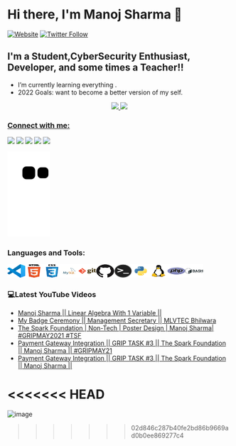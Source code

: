 # Hi there, I'm Manoj Sharma 👋 

[![Website](https://img.shields.io/website?label=Manoj_sharma&style=for-the-badge&url=https://linktr.ee/Er.ManojSharma)](https://linktr.ee/Er.ManojSharma)
[![Twitter Follow](https://img.shields.io/twitter/follow/ManojSharma1822?color=1DA1F2&logo=twitter&style=for-the-badge)](https://twitter.com/ManojSharma1822)

## I'm a Student,CyberSecurity Enthusiast, Developer, and some times a Teacher!!

- I’m currently learning everything .
- 2022 Goals: want to become a better version of my self.

<div align="center">
  <a href="https://github.com/ErManoj-Sharma">
  <img height="180em" src="https://github-readme-stats.vercel.app/api?username=ErManoj-Sharma&show_icons=true&theme=dracula&include_all_commits=true&count_private=true"/>
  <img height="180em" src="https://github-readme-stats.vercel.app/api/top-langs/?username=ErManoj-Sharma&layout=compact&langs_count=7&theme=dracula"/>
</div>


 ### Connect with me:
<div> 
  <a href="https://www.youtube.com/channel/UCRId5jwW4c9ASuAqtHMG5bA" target="_blank"><img src="https://img.shields.io/badge/YouTube-FF0000?style=for-the-badge&logo=youtube&logoColor=white" target="_blank"></a>
  <a href="https://www.instagram.com/er.man0j_sharma/" target="_blank"><img src="https://img.shields.io/badge/-Instagram-%23E4405F?style=for-the-badge&logo=instagram&logoColor=white" target="_blank"></a>
 <a href="https://discord.gg/wagxzStdcR" target="_blank"><img src="https://img.shields.io/badge/Discord-7289DA?style=for-the-badge&logo=discord&logoColor=white" target="_blank"></a> 
  <a href = "mailto:mmmanojsharma201611@gmail.com"><img src="https://img.shields.io/badge/-Gmail-%23333?style=for-the-badge&logo=gmail&logoColor=white" target="_blank"></a>
  <a href="https://www.linkedin.com/in/ermanojsharmait/" target="_blank"><img src="https://img.shields.io/badge/-LinkedIn-%230077B5?style=for-the-badge&logo=linkedin&logoColor=white" target="_blank"></a> 
</div> 
  
![Snake animation](https://github.com/ErManoj-Sharma/ErManoj-Sharma/blob/output/github-contribution-grid-snake.svg)

<!--     
### Connect with me:
[<img align="left" alt="ManojSharma | YouTube" width="22px" src="https://cdn.jsdelivr.net/npm/simple-icons@v3/icons/youtube.svg" />](https://www.youtube.com/channel/UCRId5jwW4c9ASuAqtHMG5bA)
[<img align="left" alt="ManojSharma | Twitter" width="22px" src="https://cdn.jsdelivr.net/npm/simple-icons@v3/icons/twitter.svg" />](https://twitter.com/ManojSharma1822)
[<img align="left" alt="ManojSharma | LinkedIn" width="22px" src="https://cdn.jsdelivr.net/npm/simple-icons@v3/icons/linkedin.svg" />](https://www.linkedin.com/in/ermanojsharmait/)
[<img align="left" alt="ManojSharma | Instagram" width="22px" src="https://cdn.jsdelivr.net/npm/simple-icons@v3/icons/instagram.svg" />](https://www.instagram.com/er.man0j_sharma/)
<br />
-->

### Languages and Tools:

[<img align="left" alt="Visual Studio Code" height="30" width="40" src="https://raw.githubusercontent.com/github/explore/80688e429a7d4ef2fca1e82350fe8e3517d3494d/topics/visual-studio-code/visual-studio-code.png" />](https://github.com/ErManoj-Sharma/)
[<img align="left" alt="HTML5" height="30" width="40" src="https://raw.githubusercontent.com/github/explore/80688e429a7d4ef2fca1e82350fe8e3517d3494d/topics/html/html.png"/>](https://github.com/ErManoj-Sharma/)
[<img align="left" alt="CSS3" height="30" width="40" src="https://raw.githubusercontent.com/github/explore/80688e429a7d4ef2fca1e82350fe8e3517d3494d/topics/css/css.png" />](https://github.com/ErManoj-Sharma/)
[<img align="left" alt="MySQL" height="30" width="40" src="https://raw.githubusercontent.com/github/explore/80688e429a7d4ef2fca1e82350fe8e3517d3494d/topics/mysql/mysql.png"/>](https://github.com/ErManoj-Sharma/)
[<img align="left" alt="Git" height="30" width="40" src="https://raw.githubusercontent.com/github/explore/80688e429a7d4ef2fca1e82350fe8e3517d3494d/topics/git/git.png"/>](https://github.com/ErManoj-Sharma/)
[<img align="left" alt="GitHub" height="30" width="40" src="https://raw.githubusercontent.com/github/explore/78df643247d429f6cc873026c0622819ad797942/topics/github/github.png"/>](https://github.com/ErManoj-Sharma/)
[<img align="left" alt="Terminal" height="30" width="40" src="https://raw.githubusercontent.com/github/explore/80688e429a7d4ef2fca1e82350fe8e3517d3494d/topics/terminal/terminal.png"/>](https://github.com/ErManoj-Sharma/)
[<img align="left" alt="Pycharm" height="30" width="40" src="https://raw.githubusercontent.com/github/explore/80688e429a7d4ef2fca1e82350fe8e3517d3494d/topics/python/python.png"/>](https://github.com/ErManoj-Sharma/)
[<img align="left" alt="linux" height="30" width="40" src="https://raw.githubusercontent.com/github/explore/80688e429a7d4ef2fca1e82350fe8e3517d3494d/topics/linux/linux.png"/>](https://github.com/ErManoj-Sharma/)
[<img align="left" alt="php" height="30" width="40" src="https://raw.githubusercontent.com/github/explore/80688e429a7d4ef2fca1e82350fe8e3517d3494d/topics/php/php.png"/>](https://github.com/ErManoj-Sharma/)
[<img align="left" alt="bash" height="30" width="40" src="https://raw.githubusercontent.com/github/explore/80688e429a7d4ef2fca1e82350fe8e3517d3494d/topics/bash/bash.png"/>](https://github.com/ErManoj-Sharma/)
<br />
<br/>
### 💻Latest YouTube Videos
<!-- YOUTUBE:START -->
- [Manoj Sharma || Linear Algebra With 1 Variable ||](https://www.youtube.com/watch?v=WRC93zzuxGA)
- [My Badge Ceremony || Management Secretary || MLVTEC Bhilwara](https://www.youtube.com/watch?v=AjSErCwxwjY)
- [The Spark Foundation | Non-Tech | Poster Design | Manoj Sharma| #GRIPMAY2021 #TSF](https://www.youtube.com/watch?v=rf94MCSeEUE)
- [Payment Gateway Integration || GRIP TASK #3 || The Spark Foundation || Manoj Sharma || #GRIPMAY21](https://www.youtube.com/watch?v=uUbhmWcYWms)
- [Payment Gateway Integration || GRIP TASK #3 || The Spark Foundation || Manoj Sharma ||](https://www.youtube.com/watch?v=9sS-G96OlVc)
<!-- YOUTUBE:END -->

<<<<<<< HEAD
=======
![image](https://drive.google.com/file/d/1-PHHLJWA1rQu5KjNcwbtdZWLe_zL1SBo/view?usp=sharing)
>>>>>>> 02d846c287b40fe2bd86b9669ad0b0ee869277c4
